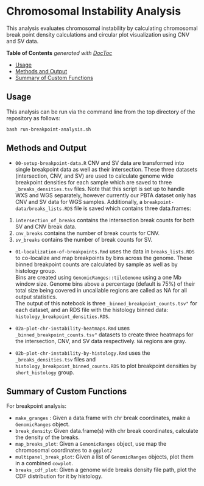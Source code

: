 # Chromosomal Instability Analysis

This analysis evaluates chromosomal instability by calculating chromosomal
break point density calculations and circular plot visualization using CNV and SV data.

<!-- START doctoc generated TOC please keep comment here to allow auto update -->
<!-- DON'T EDIT THIS SECTION, INSTEAD RE-RUN doctoc TO UPDATE -->
**Table of Contents**  *generated with [DocToc](https://github.com/thlorenz/doctoc)*

- [Usage](#usage)
- [Methods and Output](#methods-and-output)
- [Summary of Custom Functions](#summary-of-custom-functions)

<!-- END doctoc generated TOC please keep comment here to allow auto update -->

## Usage

This analysis can be run via the command line from the top directory of the
repository as follows:

```
bash run-breakpoint-analysis.sh
```

## Methods and Output

- `00-setup-breakpoint-data.R` CNV and SV data are transformed into single breakpoint data as well as their intersection.
These three datasets (intersection, CNV, and SV) are used to calculate genome wide breakpoint densities for each sample which are saved to three `_breaks_densities.tsv` files. Note that this script is set up to handle WXS and WGS separately, however currently our PBTA dataset only has CNV and SV data for WGS samples.
Additionally, a  `breakpoint-data/breaks_lists.RDS` file is saved which contains three data.frames:
1) `intersection_of_breaks` contains the intersection break counts for both SV and CNV break data.  
2) `cnv_breaks` contains the number of break counts for CNV.   
3) `sv_breaks` contains the number of break counts for SV.  

- `01-localization-of-breakpoints.Rmd` uses the data in `breaks_lists.RDS` to co-localize and map breakpoints by bins across the genome.
These binned breakpoint counts are calculated by sample as well as by histology group.  
Bins are created using `GenomicRanges::tileGenome` using a one Mb window size.
Genome bins above a percentage (default is 75%) of their total size being covered in uncallable regions are called as NA for all output statistics.  
The output of this notebook is three `_binned_breakpoint_counts.tsv"` for each dataset, and an RDS file with the histology binned data: `histology_breakpoint_densities.RDS`.

- `02a-plot-chr-instability-heatmaps.Rmd` uses `_binned_breakpoint_counts.tsv"` datasets to create three heatmaps for the intersection, CNV, and SV data respectively. `NA` regions are gray.

- `02b-plot-chr-instability-by-histology.Rmd` uses the `_breaks_densities.tsv` files and `histology_breakpoint_binned_counts.RDS` to plot breakpoint densities by `short_histology` group. 

## Summary of Custom Functions

For breakpoint analysis:
- `make_granges` : Given a data.frame with chr break coordinates, make a `GenomicRanges` object.
- `break_density`: Given data.frame(s) with chr break coordinates, calculate the density of the breaks.
- `map_breaks_plot`: Given a `GenomicRanges` object, use map the chromosomal coordinates to a `ggplot2`
- `multipanel_break_plot`: Given a list of `GenomicRanges` objects, plot them in a combined `cowplot`.
- `breaks_cdf_plot`: Given a genome wide breaks density file path, plot the CDF distribution for it by histology.
